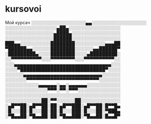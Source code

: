 # kursovoi
Мой курсач
░░░░░░░░░░░░░░░░░░▄▄░░░░░░░░░░░░░░░░░░  
░░░░░░░░░░░░░░░░░▄██▄░░░░░░░░░░░░░░░░░  
░░░░░░░░░░░░░░░░▄████▄░░░░░░░░░░░░░░░░  
░░░░░░░░░░░░░░░░██████░░░░░░░░░░░░░░░░  
███▄▄░░░░░░░░░░████████░░░░░░░░░░▄▄▄██  
▀██████▄▄░░░░░░████████░░░░░░▄▄██████▀  
░█████████▄░░░░████████░░░░▄█████████░  
░░▀▀▀▀▀▀▀▀▀▀░░░▀▀▀▀▀▀▀▀░░░▀▀▀▀▀▀▀▀▀▀░░  
░░░▄▄▄▄▄▄▄▄▄▄▄▄▄▄▄▄▄▄▄▄▄▄▄▄▄▄▄▄▄▄▄▄░░░  
░░░░▀████████████████████████████▀░░░░  
░░░░░░▄▄▄▄▄▄▄▄▄▄▄▄▄▄▄▄▄▄▄▄▄▄▄▄▄▄░░░░░░  
░░░░░░░▀▀▀▀▀▀▀▀▀▀▀▀▀▀▀▀▀▀▀▀▀▀▀▀░░░░░░░  
░░░░░░░░░░░▄▄▄▄▄▄░▄▄░▄▄▄▄▄▄░░░░░░░░░░░  
░░░░░░░░░░░░░░▀▀▀░▀▀░▀▀▀░░░░░░░░░░░░░░  
░░░░░░░░░░░░░░░░░░░░░░░░░░░░░░░░░░░░░░  
░░░░░░░░░░░░██░▀▀░░░░░░██░░░░░░░░░░░░░  
░▄█▀▀██░▄█▀▀██░██░▄█▀▀███░▄█▀▀██░█▀▀█▄  
░█░░░██░█░░░██░██░█░░░███░█░░░██░▀███▄  
░▀█▄▄██░▀█▄▄██░██░▀█▄▄███░▀█▄▄██░█▄▄█▀  
